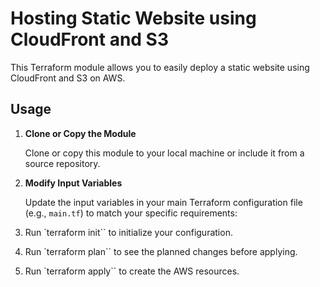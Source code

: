 # Hosting Static Website using CloudFront and S3

This Terraform module allows you to easily deploy a static website using CloudFront and S3 on AWS.

## Usage

1. **Clone or Copy the Module**

   Clone or copy this module to your local machine or include it from a source repository.

2. **Modify Input Variables**

   Update the input variables in your main Terraform configuration file (e.g., `main.tf`) to match your specific requirements:

3. Run `terraform init`` to initialize your configuration.

4. Run `terraform plan`` to see the planned changes before applying.

5. Run `terraform apply`` to create the AWS resources.
